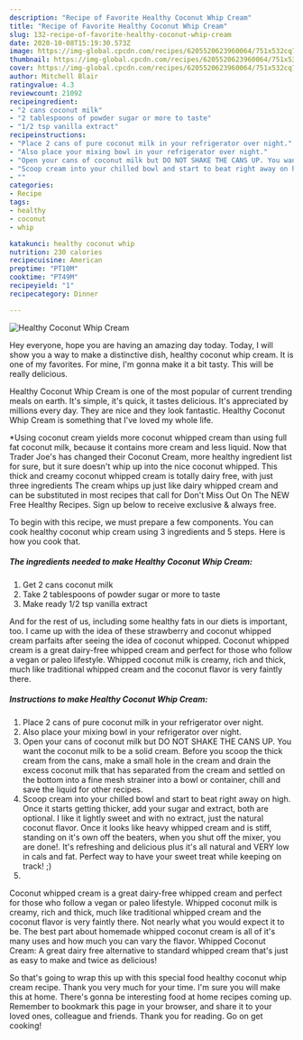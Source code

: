 ```yaml
---
description: "Recipe of Favorite Healthy Coconut Whip Cream"
title: "Recipe of Favorite Healthy Coconut Whip Cream"
slug: 132-recipe-of-favorite-healthy-coconut-whip-cream
date: 2020-10-08T15:19:30.573Z
image: https://img-global.cpcdn.com/recipes/6205520623960064/751x532cq70/healthy-coconut-whip-cream-recipe-main-photo.jpg
thumbnail: https://img-global.cpcdn.com/recipes/6205520623960064/751x532cq70/healthy-coconut-whip-cream-recipe-main-photo.jpg
cover: https://img-global.cpcdn.com/recipes/6205520623960064/751x532cq70/healthy-coconut-whip-cream-recipe-main-photo.jpg
author: Mitchell Blair
ratingvalue: 4.3
reviewcount: 21092
recipeingredient:
- "2 cans coconut milk"
- "2 tablespoons of powder sugar or more to taste"
- "1/2 tsp vanilla extract"
recipeinstructions:
- "Place 2 cans of pure coconut milk in your refrigerator over night."
- "Also place your mixing bowl in your refrigerator over night."
- "Open your cans of coconut milk but DO NOT SHAKE THE CANS UP. You want the coconut milk to be a solid cream. Before you scoop the thick cream from the cans, make a small hole in the cream and drain the excess coconut milk that has separated from the cream and settled on the bottom into a fine mesh strainer into a bowl or container, chill and save the liquid for other recipes."
- "Scoop cream into your chilled bowl and start to beat right away on high.  Once it starts getting thicker, add your sugar and extract, both are optional. I like it lightly sweet and with no extract, just the natural coconut flavor. Once it looks like heavy whipped cream and is stiff, standing on it&#39;s own off the beaters, when you shut off the mixer, you are done!. It&#39;s refreshing and delicious plus it&#39;s all natural and VERY low in cals and fat. Perfect way to have your sweet treat while keeping on track! ;)"
- ""
categories:
- Recipe
tags:
- healthy
- coconut
- whip

katakunci: healthy coconut whip 
nutrition: 230 calories
recipecuisine: American
preptime: "PT10M"
cooktime: "PT49M"
recipeyield: "1"
recipecategory: Dinner

---
```



![Healthy Coconut Whip Cream](https://img-global.cpcdn.com/recipes/6205520623960064/751x532cq70/healthy-coconut-whip-cream-recipe-main-photo.jpg)

Hey everyone, hope you are having an amazing day today. Today, I will show you a way to make a distinctive dish, healthy coconut whip cream. It is one of my favorites. For mine, I'm gonna make it a bit tasty. This will be really delicious.

Healthy Coconut Whip Cream is one of the most popular of current trending meals on earth. It's simple, it's quick, it tastes delicious. It's appreciated by millions every day. They are nice and they look fantastic. Healthy Coconut Whip Cream is something that I've loved my whole life.

*Using coconut cream yields more coconut whipped cream than using full fat coconut milk, because it contains more cream and less liquid. Now that Trader Joe&#39;s has changed their Coconut Cream, more healthy ingredient list for sure, but it sure doesn&#39;t whip up into the nice coconut whipped. This thick and creamy coconut whipped cream is totally dairy free, with just three ingredients The cream whips up just like dairy whipped cream and can be substituted in most recipes that call for Don&#39;t Miss Out On The NEW Free Healthy Recipes. Sign up below to receive exclusive &amp; always free.


To begin with this recipe, we must prepare a few components. You can cook healthy coconut whip cream using 3 ingredients and 5 steps. Here is how you cook that.

<!--inarticleads1-->

##### The ingredients needed to make Healthy Coconut Whip Cream:

1. Get 2 cans coconut milk
1. Take 2 tablespoons of powder sugar or more to taste
1. Make ready 1/2 tsp vanilla extract


And for the rest of us, including some healthy fats in our diets is important, too. I came up with the idea of these strawberry and coconut whipped cream parfaits after seeing the idea of coconut whipped. Coconut whipped cream is a great dairy-free whipped cream and perfect for those who follow a vegan or paleo lifestyle. Whipped coconut milk is creamy, rich and thick, much like traditional whipped cream and the coconut flavor is very faintly there. 

<!--inarticleads2-->

##### Instructions to make Healthy Coconut Whip Cream:

1. Place 2 cans of pure coconut milk in your refrigerator over night.
1. Also place your mixing bowl in your refrigerator over night.
1. Open your cans of coconut milk but DO NOT SHAKE THE CANS UP. You want the coconut milk to be a solid cream. Before you scoop the thick cream from the cans, make a small hole in the cream and drain the excess coconut milk that has separated from the cream and settled on the bottom into a fine mesh strainer into a bowl or container, chill and save the liquid for other recipes.
1. Scoop cream into your chilled bowl and start to beat right away on high.  Once it starts getting thicker, add your sugar and extract, both are optional. I like it lightly sweet and with no extract, just the natural coconut flavor. Once it looks like heavy whipped cream and is stiff, standing on it&#39;s own off the beaters, when you shut off the mixer, you are done!. It&#39;s refreshing and delicious plus it&#39;s all natural and VERY low in cals and fat. Perfect way to have your sweet treat while keeping on track! ;)
1. 


Coconut whipped cream is a great dairy-free whipped cream and perfect for those who follow a vegan or paleo lifestyle. Whipped coconut milk is creamy, rich and thick, much like traditional whipped cream and the coconut flavor is very faintly there. Not nearly what you would expect it to be. The best part about homemade whipped coconut cream is all of it&#39;s many uses and how much you can vary the flavor. Whipped Coconut Cream: A great dairy free alternative to standard whipped cream that&#39;s just as easy to make and twice as delicious! 

So that's going to wrap this up with this special food healthy coconut whip cream recipe. Thank you very much for your time. I'm sure you will make this at home. There's gonna be interesting food at home recipes coming up. Remember to bookmark this page in your browser, and share it to your loved ones, colleague and friends. Thank you for reading. Go on get cooking!
